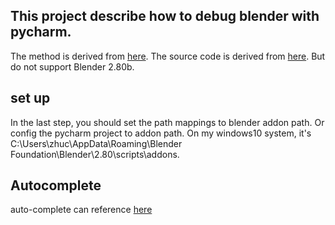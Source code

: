 ## This project describe how to debug blender with pycharm. 
The method is derived from [here](https://b3d.interplanety.org/en/using-external-ide-pycharm-for-writing-blender-scripts/).
The source code is derived from [here](https://github.com/sybrenstuvel/random-blender-addons/blob/master/remote_debugger.py).
But do not support Blender 2.80b.
</br>
## set up
In the last step, you should set the path mappings to blender addon path.
Or config the pycharm project to addon path. On my windows10 system, it's 
C:\Users\zhuc\AppData\Roaming\Blender Foundation\Blender\2.80\scripts\addons.

## Autocomplete
auto-complete can reference [here](https://github.com/nutti/fake-bpy-module)
